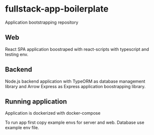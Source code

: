 # fullstack-app-boilerplate

Application bootstrapping repository


## Web

React SPA application boostraped with react-scripts with typescript and testing env.

## Backend

Node.js backend application with TypeORM as database management library and Arrow Express as Express
application boostrapping library.


## Running application

Application is dockerized with docker-compose

To run app first copy example envs for server and web.
Database use example env file.